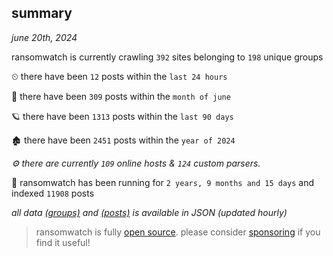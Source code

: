 
## summary
_june 20th, 2024_

ransomwatch is currently crawling `392` sites belonging to `198` unique groups

⏲ there have been `12` posts within the `last 24 hours`

🦈 there have been `309` posts within the `month of june`

🪐 there have been `1313` posts within the `last 90 days`

🏚 there have been `2451` posts within the `year of 2024`

_⚙️ there are currently `109` online hosts & `124` custom parsers._

🦕 ransomwatch has been running for `2 years, 9 months and 15 days` and indexed `11908` posts

_all data  [(groups)](http://ransomwhat.telemetry.ltd/groups) and [(posts)](http://ransomwhat.telemetry.ltd/posts) is available in JSON (updated hourly)_

> ransomwatch is fully [open source](https://github.com/joshhighet/ransomwatch#ransomwatch--). please consider [sponsoring](https://github.com/sponsors/joshhighet) if you find it useful!
